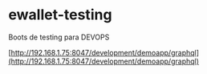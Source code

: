 # ewallet-testing

Boots de testing para DEVOPS

[http://192.168.1.75:8047/development/demoapp/graphql](http://192.168.1.75:8047/development/demoapp/graphql)